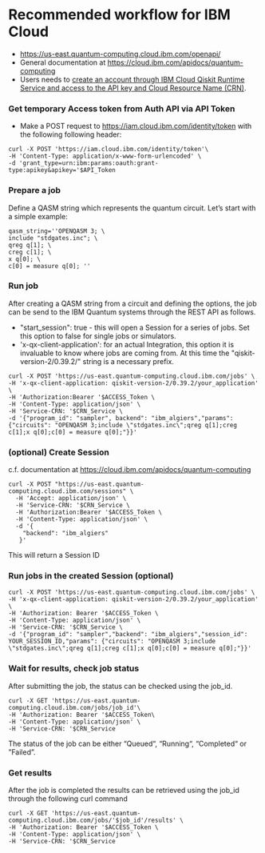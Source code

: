 # Recommended workflow for IBM Cloud

* https://us-east.quantum-computing.cloud.ibm.com/openapi/ 
* General documentation at https://cloud.ibm.com/apidocs/quantum-computing 
* Users needs to [create an account through IBM Cloud Qiskit Runtime Service and access to the API key and Cloud Resource Name (CRN)](https://cloud.ibm.com/apidocs/quantum-computing#authentication). 

### Get temporary Access token from Auth API via API Token

* Make a POST request to https://iam.cloud.ibm.com/identity/token with the following following header:

```shell
curl -X POST 'https://iam.cloud.ibm.com/identity/token'\
-H 'Content-Type: application/x-www-form-urlencoded' \
-d 'grant_type=urn:ibm:params:oauth:grant-type:apikey&apikey='$API_Token
```

### Prepare a job

Define a QASM string which represents the quantum circuit. Let’s start with a simple example: 

```shell
qasm_string=''OPENQASM 3; \
include "stdgates.inc"; \
qreg q[1]; \
creg c[1]; \
x q[0]; \
c[0] = measure q[0]; ''
```

### Run job

After creating a QASM string from a circuit and defining the options, the job can be send to the IBM Quantum systems through the REST API as follows.
 * "start_session": true - this will open a Session for a series of jobs. Set this option to false for single jobs or simulators. 
 * 'x-qx-client-application': for an actual Integration, this option it is invaluable to know where jobs are coming from. At this time the "qiskit-version-2/0.39.2/" string is a necessary prefix.

```shell
curl -X POST 'https://us-east.quantum-computing.cloud.ibm.com/jobs' \
-H 'x-qx-client-application: qiskit-version-2/0.39.2/your_application' \ 
-H 'Authorization:Bearer '$ACCESS_Token \
-H 'Content-Type: application/json' \
-H 'Service-CRN: '$CRN_Service \
-d '{"program_id": "sampler", backend": "ibm_algiers","params": {"circuits": "OPENQASM 3;include \"stdgates.inc\";qreg q[1];creg c[1];x q[0];c[0] = measure q[0];"}}' 
```

### (optional) Create Session 

c.f. documentation at https://cloud.ibm.com/apidocs/quantum-computing 

```shell
curl -X POST "https://us-east.quantum-computing.cloud.ibm.com/sessions" \
  -H 'Accept: application/json' \
  -H 'Service-CRN: '$CRN_Service \
  -H 'Authorization:Bearer '$ACCESS_Token \
  -H 'Content-Type: application/json' \
  -d '{
    "backend": "ibm_algiers"
   }'
```
This will return a Session ID

### Run jobs in the created Session (optional)

```shell
curl -X POST 'https://us-east.quantum-computing.cloud.ibm.com/jobs' \
-H 'x-qx-client-application: qiskit-version-2/0.39.2/your_application' \ 
-H 'Authorization: Bearer '$ACCESS_Token \
-H 'Content-Type: application/json' \
-H 'Service-CRN: '$CRN_Service \ 
-d '{"program_id": "sampler","backend": "ibm_algiers","session_id": YOUR_SESSION_ID,"params": {"circuits": "OPENQASM 3;include \"stdgates.inc\";qreg q[1];creg c[1];x q[0];c[0] = measure q[0];"}}'
```

### Wait for results, check job status

After submitting the job, the status can be checked using the job_id.

```shell
curl -X GET 'https://us-east.quantum-computing.cloud.ibm.com/jobs/job_id'\
-H 'Authorization: Bearer '$ACCESS_Token\
-H 'Content-Type: application/json' \
-H 'Service-CRN: '$CRN_Service 
```

The status of the job can be either “Queued“, “Running“, “Completed“ or ”Failed”. 

### Get results

After the job is completed the results can be retrieved using the job_id through the following curl command

```shell
curl -X GET 'https://us-east.quantum-computing.cloud.ibm.com/jobs/'$job_id'/results' \
-H 'Authorization: Bearer '$ACCESS_Token \
-H 'Content-Type: application/json' \
-H 'Service-CRN: '$CRN_Service
```